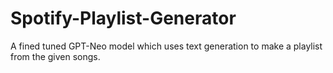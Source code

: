 # Spotify-Playlist-Generator
A fined tuned GPT-Neo model which uses text generation to make a playlist from the given songs.
